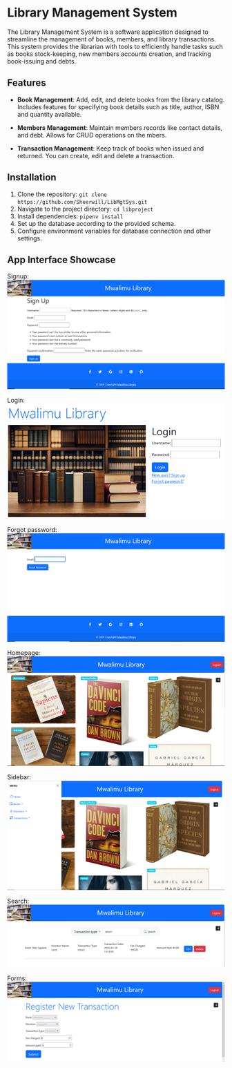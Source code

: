 # Library Management System

The Library Management System is a software application designed to streamline the management of books, members, and library transactions. This system provides the librarian with tools to efficiently handle tasks such as books stock-keeping, new members accounts creation, and tracking book-issuing and debts.

## Features

- **Book Management**: Add, edit, and delete books from the library catalog. Includes features for specifying book details such as title, author, ISBN and quantity available.

- **Members Management**: Maintain members records like contact details, and debt. Allows for CRUD operations on the mbers.

- **Transaction Management**: Keep track of books when issued and returned. You can create, edit and delete a transaction.



## Installation

1. Clone the repository: `git clone https://github.com/Sheerwill/LibMgtSys.git`
2. Navigate to the project directory: `cd libproject`
3. Install dependencies: `pipenv install`
4. Set up the database according to the provided schema.
5. Configure environment variables for database connection and other settings.
   
## App Interface Showcase

Signup:
![Signup](https://raw.githubusercontent.com/Sheerwill/LibMgtSys/main/LibProject/LibApp/static/images/Signup.PNG)

Login:
![Login](https://raw.githubusercontent.com/Sheerwill/LibMgtSys/main/LibProject/LibApp/static/images/login.PNG)

Forgot password:
![Forgot password](https://raw.githubusercontent.com/Sheerwill/LibMgtSys/main/LibProject/LibApp/static/images/forgot_password.PNG)

Homepage:
![Homepage](https://raw.githubusercontent.com/Sheerwill/LibMgtSys/main/LibProject/LibApp/static/images/Homepage.PNG)

Sidebar:
![Sidebar](https://raw.githubusercontent.com/Sheerwill/LibMgtSys/main/LibProject/LibApp/static/images/Sidebar.PNG)

Search:
![Search](https://raw.githubusercontent.com/Sheerwill/LibMgtSys/main/LibProject/LibApp/static/images/Search.PNG)

Forms:
![Forms](https://raw.githubusercontent.com/Sheerwill/LibMgtSys/main/LibProject/LibApp/static/images/forms.PNG)
